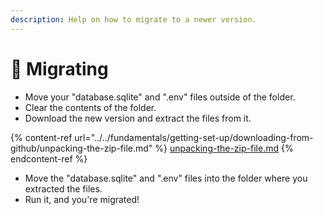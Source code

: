 ```yaml
---
description: Help on how to migrate to a newer version.
---
```


# 🦿 Migrating

* Move your "database.sqlite" and ".env" files outside of the folder.
* Clear the contents of the folder.
* Download the new version and extract the files from it.

{% content-ref url="../../fundamentals/getting-set-up/downloading-from-github/unpacking-the-zip-file.md" %}
[unpacking-the-zip-file.md](../../fundamentals/getting-set-up/downloading-from-github/unpacking-the-zip-file.md)
{% endcontent-ref %}

* Move the "database.sqlite" and ".env" files into the folder where you extracted the files.
* Run it, and you're migrated!
